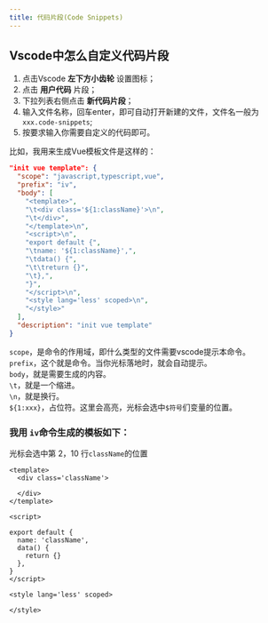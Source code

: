 ```yaml
---
title: 代码片段(Code Snippets)
---
```

## Vscode中怎么自定义代码片段
1. 点击Vscode **左下方小齿轮** 设置图标；
2. 点击 **用户代码** 片段；
3. 下拉列表右侧点击 **新代码片段**；
4. 输入文件名称，回车enter，即可自动打开新建的文件，文件名一般为 ```xxx.code-snippets```;
5. 按要求输入你需要自定义的代码即可。

比如，我用来生成Vue模板文件是这样的：
```json
"init vue template": {
  "scope": "javascript,typescript,vue",
  "prefix": "iv",
  "body": [
    "<template>",
    "\t<div class='${1:className}'>\n",
    "\t</div>",
    "</template>\n",
    "<script>\n",
    "export default {",
    "\tname: '${1:className}',",
    "\tdata() {",
    "\t\treturn {}",
    "\t},",
    "}",
    "</script>\n",
    "<style lang='less' scoped>\n",
    "</style>"
  ],
  "description": "init vue template"
}
```
```scope```，是命令的作用域，即什么类型的文件需要vscode提示本命令。    
```prefix```，这个就是命令。当你光标落地时，就会自动提示。    
```body```，就是需要生成的内容。    
``\t``，就是一个缩进。    
```\n```，就是换行。    
```${1:xxx}```，占位符。这里会高亮，光标会选中```$符号```们变量的位置。

### 我用 ```iv```命令生成的模板如下：
光标会选中第 2，10 行```className```的位置
```vue {2,10}
<template>
  <div class='className'>

  </div>
</template>

<script>

export default {
  name: 'className',
  data() {
    return {}
  },
}
</script>

<style lang='less' scoped>

</style>
```

